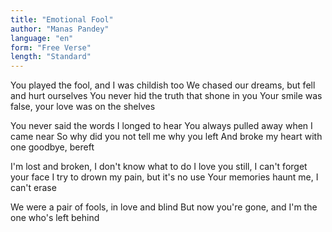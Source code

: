 ```yaml
---
title: "Emotional Fool"
author: "Manas Pandey"
language: "en"
form: "Free Verse"
length: "Standard"
---
```

You played the fool, and I was childish too
We chased our dreams, but fell and hurt ourselves
You never hid the truth that shone in you
Your smile was false, your love was on the shelves

You never said the words I longed to hear
You always pulled away when I came near
So why did you not tell me why you left
And broke my heart with one goodbye, bereft

I'm lost and broken, I don't know what to do
I love you still, I can't forget your face
I try to drown my pain, but it's no use
Your memories haunt me, I can't erase

We were a pair of fools, in love and blind
But now you're gone, and I'm the one who's left behind